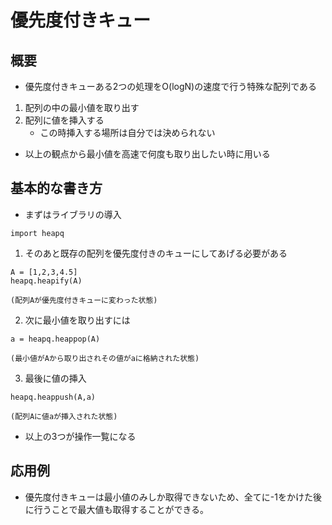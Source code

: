 # 優先度付きキュー
## 概要
- 優先度付きキューある2つの処理をO(logN)の速度で行う特殊な配列である
1. 配列の中の最小値を取り出す
2. 配列に値を挿入する
    - この時挿入する場所は自分では決められない
- 以上の観点から最小値を高速で何度も取り出したい時に用いる
## 基本的な書き方
- まずはライブラリの導入
```
import heapq
```
1. そのあと既存の配列を優先度付きのキューにしてあげる必要がある
```
A = [1,2,3,4.5]
heapq.heapify(A)

(配列Aが優先度付きキューに変わった状態)
```
2. 次に最小値を取り出すには
```
a = heapq.heappop(A)

(最小値がAから取り出されその値がaに格納された状態)
```
3. 最後に値の挿入
```
heapq.heappush(A,a)

(配列Aに値aが挿入された状態)
```
- 以上の3つが操作一覧になる
## 応用例
- 優先度付きキューは最小値のみしか取得できないため、全てに-1をかけた後に行うことで最大値も取得することができる。
